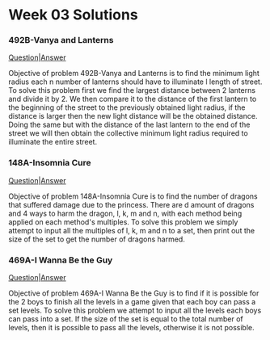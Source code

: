 # Week 03 Solutions

### 492B-Vanya and Lanterns

[Question](http://codeforces.com/problemset/problem/492/B)|[Answer](https://codeforces.com/contest/492/submission/42955946)

Objective of problem 492B-Vanya and Lanterns is to find the minimum light radius each n number of lanterns should have to illuminate
l length of street. To solve this problem first we find the largest distance between 2 lanterns and divide it by 2. We then compare it
to the distance of the first lantern to the beginning of the street to the previously obtained light radius, if the distance is larger
then the new light distance will be the obtained distance. Doing the same but with the distance of the last lantern to the end of the 
street we will then obtain the collective minimum light radius required to illuminate the entire street.

### 148A-Insomnia Cure

[Question](http://codeforces.com/problemset/problem/148/A)|[Answer](http://codeforces.com/contest/148/submission/42937887)

Objective of problem 148A-Insomnia Cure is to find the number of dragons that suffered damage due to the princess. There are d amount of 
dragons and 4 ways to harm the dragon, l, k, m and n, with each method being applied on each method's multiples. To solve this problem
we simply attempt to input all the multiples of l, k, m and n to a set, then print out the size of the set to get the number of dragons
harmed. 

### 469A-I Wanna Be the Guy

[Question](http://codeforces.com/problemset/problem/469/A)|[Answer](http://codeforces.com/contest/469/submission/42940512)

Objective of problem 469A-I Wanna Be the Guy is to find if it is possible for the 2 boys to finish all the levels in a game given that
each boy can pass a set levels. To solve this problem we attempt to input all the levels each boys can pass into a set. If the size of the
set is equal to the total number of levels, then it is possible to pass all the levels, otherwise it is not possible. 
